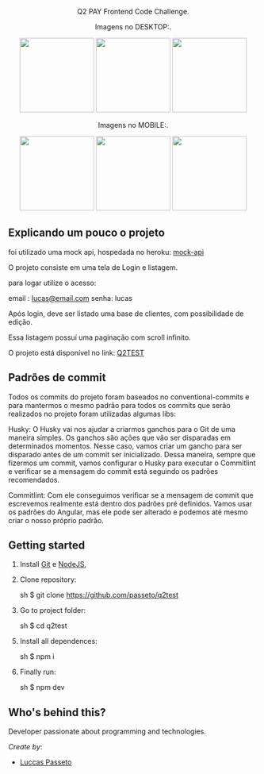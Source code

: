<p align="center">
Q2 PAY Frontend Code Challenge.
</p>

<p align="center">
Imagens no DESKTOP:.
</p>

<p align="center">
  <img src="assets/images/DESKTOP-1.png" width="150"/>
  <img src="assets/images/desktop-2.png" width="150"/>
  <img src="assets/images/desktop-3.png" width="150"/>

</p>

<p align="center">
Imagens no MOBILE:.
</p>

<p align="center">
  <img src="assets/images/mobile-1.png" width="150"/>
  <img src="assets/images/mobile-2.png" width="150"/>
  <img src="assets/images/mobile-3.png" width="150"/>
</p>

<!-- What is: -->

## Explicando um pouco o projeto

foi utilizado uma mock api, hospedada no heroku: [mock-api](https://mock-api-peoples.herokuapp.com)

O projeto consiste em uma tela de Login e listagem.

para logar utilize o acesso:

email : lucas@email.com
senha: lucas

Após login, deve ser listado uma base de clientes, com possibilidade de edição.

Essa listagem possuí uma paginação com scroll infinito.

O projeto está disponível no link: [Q2TEST](https://q2test.vercel.app/)

## Padrões de commit

Todos os commits do projeto foram baseados no conventional-commits e para mantermos o mesmo padrão para todos os commits que serão realizados no projeto foram utilizadas algumas libs:


Husky: O Husky vai nos ajudar a criarmos ganchos para o Git de uma maneira simples. Os ganchos são ações que vão ser disparadas em determinados momentos. Nesse caso, vamos criar um gancho para ser disparado antes de um commit ser inicializado.
Dessa maneira, sempre que fizermos um commit, vamos configurar o Husky para executar o Commitlint e verificar se a mensagem do commit está seguindo os padrões recomendados.

Commitlint: Com ele conseguimos verificar se a mensagem de commit que escrevemos realmente está dentro dos padrões pré definidos. Vamos usar os padrões do Angular, mas ele pode ser alterado e podemos até mesmo criar o nosso próprio padrão.

<!-- Links: -->

## Getting started


1. Install
   [Git](http://git-scm.com/downloads) e
   [NodeJS](http://nodejs.org/download/),

2. Clone repository:

   sh
   \$ git clone https://github.com/passeto/q2test

3) Go to project folder:

   sh
   \$ cd q2test


5. Install all dependences:

   sh
   \$ npm i

6) Finally run:

    sh
   \$ npm dev

<!-- Create by: -->

## Who's behind this?

Developer passionate about programming and technologies.

_Create by_:

- [Luccas Passeto](http://github.com/passeto)